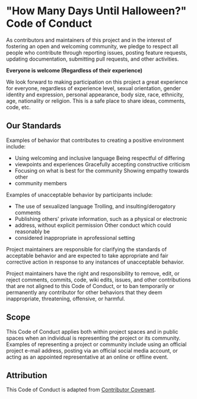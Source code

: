 
# "How Many Days Until Halloween?" Code of Conduct #

As contributors and maintainers of this project and in the interest of
fostering an open and welcoming community,  we pledge to respect all people who
contribute through reporting issues, posting feature requests, updating
documentation,  submitting pull requests, and other activities.

**Everyone is welcome (Regardless of their experience)**

We look forward to making participation on this project a great experience for
everyone, regardless of experience level, sexual orientation, gender identity
and expression, personal appearance, body size, race, ethnicity, age,
nationality  or religion. This is a safe place to share ideas, comments, code,
etc.

## Our Standards ##

Examples of behavior that contributes to creating a positive environment include:

* Using welcoming and inclusive language Being respectful of differing
* viewpoints and experiences Gracefully accepting constructive criticism
* Focusing on what is best for the community Showing empathy towards other
* community members

Examples of unacceptable behavior by participants include:

* The use of sexualized language Trolling, and insulting/derogatory comments
* Publishing others' private information, such as a physical or electronic
* address, without explicit permission Other conduct which could reasonably be
* considered inappropriate in aprofessional setting

Project maintainers are responsible for clarifying the standards of acceptable
behavior and are expected to take appropriate and fair corrective action in
response to any instances of unacceptable behavior.

Project maintainers have the right and responsibility to remove, edit, or reject
comments, commits, code, wiki edits,  issues, and other contributions that are
not aligned to this Code of Conduct, or to ban temporarily or permanently any
contributor for other behaviors that they deem inappropriate, threatening,
offensive, or harmful.

## Scope ##

This Code of Conduct applies both within project spaces and in public spaces
when an individual is representing the project  or its community. Examples of
representing a project or community include using an official project e-mail
address, posting  via an official social media account, or acting as an
appointed representative at an online or offline event.

## Attribution ##

This Code of Conduct is adapted from
[Contributor Covenant](https://www.contributor-covenant.org/version/1/4/code-of-conduct.html).
